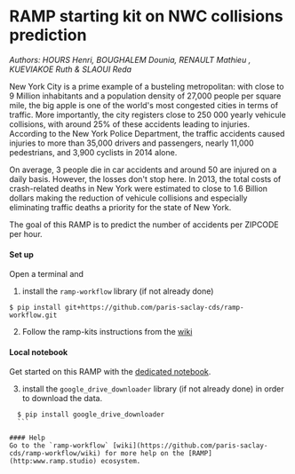 # RAMP starting kit on NWC collisions prediction


_Authors: HOURS Henri, BOUGHALEM Dounia, RENAULT Mathieu , KUEVIAKOE Ruth  & SLAOUI Reda_

New York City is a prime example of a busteling metropolitan: with close to 9 Million inhabitants and a population density of 27,000 people per square mile, the big apple is one of the world's most congested cities in terms of traffic. More importantly, the city registers close to 250 000 yearly vehicule collisions, with around 25% of these accidents leading to injuries. According to the New York Police Department, the traffic accidents caused injuries to more than 35,000 drivers and passengers, nearly 11,000 pedestrians, and 3,900 cyclists in 2014 alone.

On average, 3 people die in car accidents and around 50 are injured on a daily basis. However, the losses don't stop here. In 2013, the total costs of crash-related deaths in New York were estimated to close to 1.6 Billion dollars making the reduction of vehicule collisions and especially eliminating traffic deaths a priority for the state of New York.

The goal of this RAMP is to predict the number of accidents per ZIPCODE per hour.


#### Set up

Open a terminal and

1. install the `ramp-workflow` library (if not already done)
  ```
  $ pip install git+https://github.com/paris-saclay-cds/ramp-workflow.git
  ```


2. Follow the ramp-kits instructions from the [wiki](https://github.com/paris-saclay-cds/ramp-workflow/wiki/Getting-started-with-a-ramp-kit)

#### Local notebook

Get started on this RAMP with the [dedicated notebook](https://github.com/rslaoui/NYC_nb_accidents/blob/master/NYC_collisions_starting_kit.ipynb).


3. install the `google_drive_downloader` library (if not already done) in order
   to download the data.

  ```
    $ pip install google_drive_downloader
    ```

#### Help
Go to the `ramp-workflow` [wiki](https://github.com/paris-saclay-cds/ramp-workflow/wiki) for more help on the [RAMP](http:www.ramp.studio) ecosystem.
